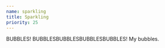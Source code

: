 ```yaml
---
name: sparkling
title: Sparkling
priority: 25
---
```


BUBBLES!  BUBBLESBUBBLESBUBBLESBUBBLES! My bubbles.
